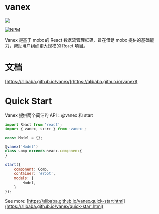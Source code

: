 # vanex
[![](https://img.shields.io/npm/dm/vanex.svg)](https://www.npmjs.com/package/vanex)

[![NPM](https://nodei.co/npm/vanex.png)](https://npmjs.org/package/vanex)

Vanex 是基于 mobx 的 React 数据流管理框架，旨在借助 mobx 提供的基础能力，帮助用户组织更大规模的 React 项目。

# 文档

[https://alibaba.github.io/vanex/](https://alibaba.github.io/vanex/)

# Quick Start

Vanex 提供两个简洁的 API：@vanex 和 start

```js
import React from 'react';
import { vanex, start } from 'vanex';

const Model = {};

@vanex('Model')
class Comp extends React.Component{
}

start({
    component: Comp,
    container: '#root',
    models: {
        Model,
    }
});
```

See more: [https://alibaba.github.io/vanex/quick-start.html](https://alibaba.github.io/vanex/quick-start.html)